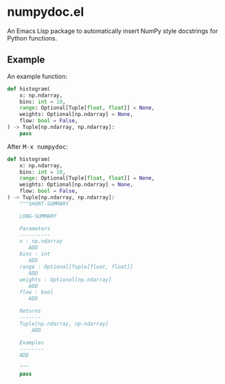 # numpydoc.el

An Emacs Lisp package to automatically insert NumPy style docstrings
for Python functions.

## Example

An example function:

```python
def histogram(
    x: np.ndarray,
    bins: int = 10,
    range: Optional[Tuple[float, float]] = None,
    weights: Optional[np.ndarray] = None,
    flow: bool = False,
) -> Tuple[np.ndarray, np.ndarray]:
    pass
```

After <kbd>M-x numpydoc</kbd>:

```python
def histogram(
    x: np.ndarray,
    bins: int = 10,
    range: Optional[Tuple[float, float]] = None,
    weights: Optional[np.ndarray] = None,
    flow: bool = False,
) -> Tuple[np.ndarray, np.ndarray]:
    """SHORT-SUMMARY

    LONG-SUMMARY

    Parameters
    ----------
    x : np.ndarray
       ADD
    bins : int
       ADD
    range : Optional[Tuple[float, float]]
       ADD
    weights : Optional[np.ndarray]
       ADD
    flow : bool
       ADD

    Returns
    -------
    Tuple[np.ndarray, np.ndarray]
        ADD

    Examples
    --------
    ADD

    """
    pass
```
